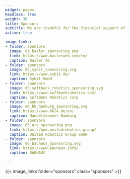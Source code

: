 ```yaml
---
widget: pages
headless: true
weight: 30
title: Sponsors 
subtitle: We are thankful for the financial support of
active: true

image_links:
- folder: sponsors
  image: 01_basler_sponsoring.png
  link: https://www.baslerweb.com/en/
  caption: Basler AG
- folder: sponsors
  image: 02_sybit_sponsoring.svg
  link: https://www.sybit.de/
  caption: Sybit GmbH
- folder: sponsors
  image: 03_softbank_robotics_sponsoring.svg
  link: https://www.softbankrobotics.com/
  caption: SoftBank Robotics Corp
- folder: sponsors
  image: 04_hk_hamburg_sponsoring.svg
  link: https://www.hk24.de/en/
  caption: Handelskammer Hamburg
- folder: sponsors
  image: 05_urg_sponsoring.png
  link: https://www.unitedrobotics.group/
  caption: United Robotics Group GmbH
- folder: sponsors
  image: 06_bauhaus_sponsoring.svg
  link: https://www.bauhaus.info/
  caption: BAUHAUS

---
```


{{< image_links folder="sponsors" class="sponsors" >}}
